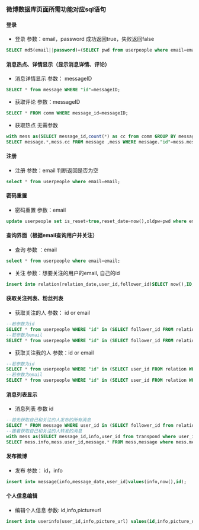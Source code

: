 ### 微博数据库页面所需功能对应sql语句

#### 登录

- 登录  参数：email，password  成功返回true，失败返回false

```sql
SELECT md5(email||password)=(SELECT pwd from userpeople where email=email); 
```

#### 消息热点、详情显示（显示消息详情、评论）

- 消息详情显示  参数： messageID

```sql
SELECT * from message WHERE "id"=messageID;
```

- 获取评论 参数：messageID

```sql
SELECT * FROM comm WHERE message_id=messageID;
```

- 获取热点  无需参数

```sql
with mess as(SELECT message_id,count(*) as cc from comm GROUP BY message_id ORDER BY count(*) DESC  LIMIT 10)
SELECT message.*,mess.cc FROM message ,mess WHERE message."id"=mess.message_id; 
```

#### 注册

- 注册 参数：email  判断返回是否为空

```sql
select * from userpeople where email=email;
```

#### 密码重置

- 密码重置 参数：email

```sql
update userpeople set is_reset=true,reset_date=now(),oldpw=pwd where email=email;
```

#### 查询界面（根据email查询用户并关注）

- 查询 参数 ：email

```sql
select * from userpeople where email=email;
```

- 关注 参数：想要关注的用户的email, 自己的id

```sql
insert into relation(relation_date,user_id,follower_id)SELECT now(),ID,"id" from userpeople where email=email;
```

#### 获取关注列表、粉丝列表

- 获取关注的人 参数： id or email

```sql
--若参数为id
SELECT * from userpeople WHERE "id" in (SELECT follower_id FROM relation WHERE user_id=id);
--若参数为email
SELECT * from userpeople WHERE "id" in (SELECT follower_id FROM relation WHERE user_id=(SELECT "id" FROM userpeople WHERE email=email));
```

- 获取关注我的人 参数：id or email

```sql
--若参数为id
SELECT * from userpeople WHERE "id" in (SELECT user_id FROM relation WHERE follower_id=id);
--若参数为email
SELECT * from userpeople WHERE "id" in (SELECT user_id FROM relation WHERE follower_id=(SELECT "id" FROM userpeople WHERE email=email));
```

#### 消息列表显示

- 消息列表 参数 id

```sql
--首先获取自己和关注的人发布的所有消息
SELECT * FROM message WHERE user_id in (SELECT follower_id from relation WHERE user_id=id)or user_id=id;
--接着获取自己和关注的人转发的消息
with mess as(SELECT message_id,info,user_id from transpond where user_id in (SELECT follower_id from relation WHERE user_id=id)or user_id=id)
SELECT mess.info,mess.user_id,message.* FROM mess,message where mess.message_id=message.message_id; 
```

#### 发布微博

- 发布 参数： id，info

```sql
insert into message(info,message_date,user_id)values(info,now(),id);
```

#### 个人信息编辑

- 编辑个人信息 参数: id,info,pictureurl

```sql
insert into userinfo(user_id,info,picture_url) values(id,info,picture_url);
```


